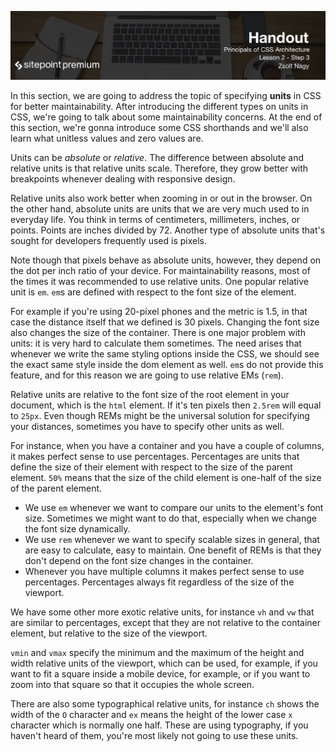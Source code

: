 ![](headings/2.3.png)

In this section, we are going to address the topic of specifying **units** in CSS for better maintainability. After introducing the different types on units in CSS, we're going to talk about some maintainability concerns. At the end of this section, we're gonna introduce some CSS shorthands and we'll also learn what unitless values and zero values are.

Units can be *absolute* or *relative*. The difference between absolute and relative units is that relative units scale. Therefore, they grow better with breakpoints whenever dealing with responsive design.

Relative units also work better when zooming in or out in the browser. On the other hand, absolute units are units that we are very much used to in everyday life. You think in terms of centimeters, millimeters, inches, or points. Points are inches divided by 72. Another type of absolute units that's sought for developers frequently used is pixels.

Note though that pixels behave as absolute units, however, they depend on the dot per inch ratio of your device. For maintainability reasons, most of the times it was recommended to use relative units. One popular relative unit is `em`. `em`s are defined with respect to the font size of the element.

For example if you're using 20-pixel phones and the metric is 1.5, in that case the distance itself that we defined is 30 pixels. Changing the font size also changes the size of the container. There is one major problem with units: it is very hard to calculate them sometimes. The need arises that whenever we write the same styling options inside the CSS, we should see the exact same style inside the dom element as well. `em`s do not provide this feature, and for this reason we are going to use relative EMs (`rem`).

Relative units are relative to the font size of the root element in your document, which is the `html` element. If it's ten pixels then `2.5rem` will equal to `25px`. Even though REMs might be the universal solution for specifying your distances, sometimes you have to specify other units as well.

For instance, when you have a container and you have a couple of columns, it makes perfect sense to use percentages. Percentages are units that define the size of their element with respect to the size of the parent element. `50%` means that the size of the child element is one-half of the size of the parent element.

* We use `em` whenever we want to compare our units to the element's font size. Sometimes we might want to do that, especially when we change the font size dynamically.
* We use `rem` whenever we want to specify scalable sizes in general, that are easy to calculate, easy to maintain. One benefit of REMs is that they don't depend on the font size changes in the container.
* Whenever you have multiple columns it makes perfect sense to use percentages. Percentages always fit regardless of the size of the viewport.

We have some other more exotic relative units, for instance `vh` and `vw` that are similar to percentages, except that they are not relative to the container element, but relative to the size of the viewport.

`vmin` and `vmax` specify the minimum and the maximum of the height and width relative units of the viewport, which can be used, for example, if you want to fit a square inside a mobile device, for example, or if you want to zoom into that square so that it occupies the whole screen.

There are also some typographical relative units, for instance `ch` shows the width of the `O` character and `ex` means the height of the lower case `x` character which is normally one half. These are using typography, if you haven't heard of them, you're most likely not going to use these units.

